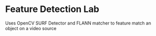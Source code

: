 # Feature Detection Lab
Uses OpenCV SURF Detector and FLANN matcher to feature match an object on a video source